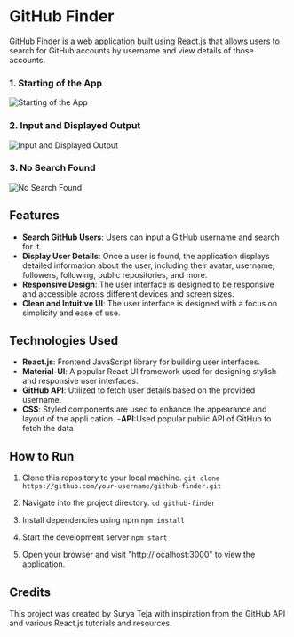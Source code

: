 # GitHub Finder

GitHub Finder is a web application built using React.js that allows users to search for GitHub accounts by username and view details of those accounts.


### 1. Starting of the App
![Starting of the App](https://drive.google.com/file/d/1i5cSmGNz5Lq_zYDg0CTTxCSMli-GX4KM)

### 2. Input and Displayed Output
![Input and Displayed Output](https://drive.google.com/file/d/1geYiekvxg06V3vNWRAbns8CXNwcrYbFF)

### 3. No Search Found
![No Search Found](https://drive.google.com/file/d/1sVnlVnfD2qJQ4oH3RStuEWd7zjsFJ8FK)


## Features

- **Search GitHub Users**: Users can input a GitHub username and search for it.
- **Display User Details**: Once a user is found, the application displays detailed information about the user, including their avatar, username, followers, following, public repositories, and more.
- **Responsive Design**: The user interface is designed to be responsive and accessible across different devices and screen sizes.
- **Clean and Intuitive UI**: The user interface is designed with a focus on simplicity and ease of use.


## Technologies Used


- **React.js**: Frontend JavaScript library for building user interfaces.
- **Material-UI**: A popular React UI framework used for designing stylish and responsive user interfaces.
- **GitHub API**: Utilized to fetch user details based on the provided username.
- **CSS**: Styled components are used to enhance the appearance and layout of the appli cation.
-**API**:Used popular public API of GitHub to fetch the data

## How to Run

1. Clone this repository to your local machine.
	`git clone https://github.com/your-username/github-finder.git`

2. Navigate into the project directory.
	`cd github-finder`

3. Install dependencies using npm
	`npm install`
	
4. Start the development server
	`npm start`

5. Open your browser and visit "http://localhost:3000" to view the application.

## Credits

This project was created by Surya Teja with inspiration from the GitHub API and various React.js tutorials and resources.

